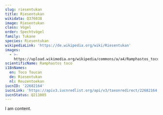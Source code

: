 ```yaml
---
slug: riesentukan
title: Riesentukan
wikidata: Q376038
image: Riesentukan
class: Vögel
order: Spechtvögel
family: Tukane
species: Riesentukan
wikipediaLink: 'https://de.wikipedia.org/wiki/Riesentukan'
images:
  - >-
    https://upload.wikimedia.org/wikipedia/commons/a/a4/Ramphastos_toco_-Birdworld,_Farnham,_Surrey,_England-8a.jpg
scientificName: Ramphastos toco
i18nNames:
  en: Toco Toucan
  de: Riesentukan
  nl: Reuzentoekan
iucnID: '22682164'
iucnLink: 'https://apiv3.iucnredlist.org/api/v3/taxonredirect/22682164'
iucnStatus: Q211005
---
```


I am content.
